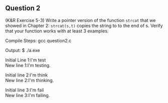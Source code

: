 ## Question 2

(K&R Exercise 5-3) Write a pointer version of the function <code>strcat</code> that we showed in Chapter 2: <code>strcat(s,t)</code> copies the string to to the end of s. Verify that your function works with at least 3 examples.

Compile Steps:
gcc question2.c  	 	 	


Output:
$ ./a.exe  		 		 	 

Initial Line 1:I'm test 	 	 	 	 
New line 1:I'm testing.	  	 	 		 

Initial line 2:I'm think 	 		  	 
New line 2:I'm thinking.	 	 	 	

Initial line 3:I'm fail	 	   		 
New line 3:I'm failing.	 	  		 		

